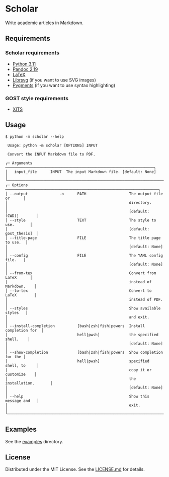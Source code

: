 # Scholar

Write academic articles in Markdown.

## Requirements

### Scholar requirements

- [Python 3.11](https://www.python.org/)
- [Pandoc 2.19](https://github.com/jgm/pandoc)
- [LaTeX](https://www.latex-project.org/)
- [Librsvg](https://wiki.gnome.org/Projects/LibRsvg) (if you want to use SVG
  images)
- [Pygments](https://pygments.org/) (if you want to use syntax highlighting)

### GOST style requirements

- [XITS](https://github.com/aliftype/xits)


## Usage

```
$ python -m scholar --help

 Usage: python -m scholar [OPTIONS] INPUT

 Convert the INPUT Markdown file to PDF.

╭─ Arguments ──────────────────────────────────────────────────────────────────╮
│   input_file      INPUT  The input Markdown file. [default: None]            │
╰──────────────────────────────────────────────────────────────────────────────╯
╭─ Options ────────────────────────────────────────────────────────────────────╮
│ --output              -o      PATH                   The output file or      │
│                                                      directory.              │
│                                                      [default: (CWD)]        │
│ --style                       TEXT                   The style to use.       │
│                                                      [default: gost_thesis]  │
│ --title-page                  FILE                   The title page to use.  │
│                                                      [default: None]         │
│ --config                      FILE                   The YAML config file.   │
│                                                      [default: None]         │
│ --from-tex                                           Convert from LaTeX      │
│                                                      instead of Markdown.    │
│ --to-tex                                             Convert to LaTeX        │
│                                                      instead of PDF.         │
│ --styles                                             Show available styles   │
│                                                      and exit.               │
│ --install-completion          [bash|zsh|fish|powers  Install completion for  │
│                               hell|pwsh]             the specified shell.    │
│                                                      [default: None]         │
│ --show-completion             [bash|zsh|fish|powers  Show completion for the │
│                               hell|pwsh]             specified shell, to     │
│                                                      copy it or customize    │
│                                                      the installation.       │
│                                                      [default: None]         │
│ --help                                               Show this message and   │
│                                                      exit.                   │
╰──────────────────────────────────────────────────────────────────────────────╯
```


## Examples

See the [examples](examples) directory.


## License

Distributed under the MIT License. See the [LICENSE.md](LICENSE.md) for details.
